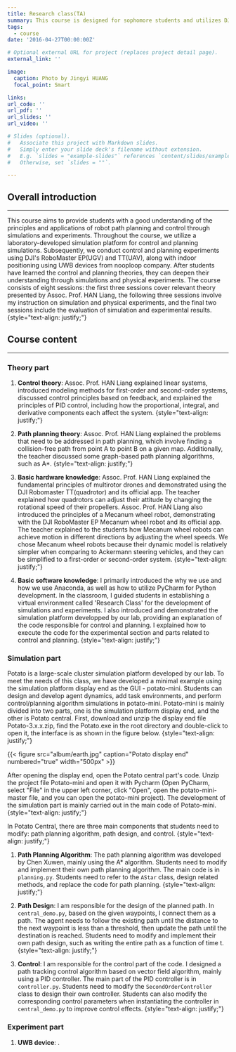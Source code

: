 ```yaml
---
title: Research class(TA)
summary: This course is designed for sophomore students and utilizes DJI Education platform and a simulation platform developed by our lab, enabling students to complete unmanned aerial vehicle (UAV) and unmanned ground vehicle (UGV) planning and control experiments.
tags:
  - course
date: '2016-04-27T00:00:00Z'

# Optional external URL for project (replaces project detail page).
external_link: ''

image:
  caption: Photo by Jingyi HUANG
  focal_point: Smart

links:
url_code: ''
url_pdf: ''
url_slides: ''
url_video: ''

# Slides (optional).
#   Associate this project with Markdown slides.
#   Simply enter your slide deck's filename without extension.
#   E.g. `slides = "example-slides"` references `content/slides/example-slides.md`.
#   Otherwise, set `slides = ""`.

---
```


## Overall introduction

---
This course aims to provide students with a good understanding of the principles and applications of robot path planning and control through simulations and experiments. Throughout the course, we utilize a laboratory-developed simulation platform for control and planning simulations. Subsequently, we conduct control and planning experiments using DJI's RoboMaster EP(UGV) and TT(UAV), along with indoor positioning using UWB devices from nooploop company. After students have learned the control and planning theories, they can deepen their understanding through simulations and physical experiments. The course consists of eight sessions: the first three sessions cover relevant theory presented by Assoc. Prof. HAN Liang, the following three sessions involve my instruction on simulation and physical experiments, and the final two sessions include the evaluation of simulation and experimental results.
{style="text-align: justify;"}

## Course content

---

### Theory part

1. **Control theory**: Assoc. Prof. HAN Liang explained linear systems, introduced modeling methods for first-order and second-order systems, discussed control principles based on feedback, and explained the principles of PID control, including how the proportional, integral, and derivative components each affect the system.
{style="text-align: justify;"}

2. **Path planning theory**: Assoc. Prof. HAN Liang explained the problems that need to be addressed in   path planning, which involve finding a collision-free path from point A to point B on a given map. Additionally, the teacher discussed some graph-based path planning algorithms, such as A*.
{style="text-align: justify;"}

3. **Basic hardware knowledge**: Assoc. Prof. HAN Liang explained the fundamental principles of multirotor drones and demonstrated using the DJI Robomaster TT(quadrotor) and its official app. The teacher explained how quadrotors can adjust their attitude by changing the rotational speed of their propellers. Assoc. Prof. HAN Liang also introduced the principles of a Mecanum wheel robot, demonstrating with the DJI RoboMaster EP Mecanum wheel robot and its official app. The teacher explained to the students how Mecanum wheel robots can achieve motion in different directions by adjusting the wheel speeds. We chose Mecanum wheel robots because their dynamic model is relatively simpler when comparing to Ackermann steering vehicles, and they can be simplified to a first-order or second-order system.
{style="text-align: justify;"}

4. **Basic software knowledge**: I primarily introduced the why we use and how we use Anaconda, as well as how to utilize PyCharm for Python development. In the classroom, I guided students in establishing a virtual environment called 'Research Class' for the development of simulations and experiments. I also introduced and demonstrated the simulation platform developped by our lab, providing an explanation of the code responsible for control and planning. I explained how to execute the code for the experimental section and parts related to control and planning.
{style="text-align: justify;"}

### Simulation part

Potato is a large-scale cluster simulation platform developed by our lab. To meet the needs of this class, we have developed a minimal example using the simulation platform display end as the GUI - potato-mini. Students can design and develop agent dynamics, add task environments, and perform control/planning algorithm simulations in potato-mini. Potato-mini is mainly divided into two parts, one is the simulation platform display end, and the other is Potato central. First, download and unzip the display end file Potato-3.x.x.zip, find the Potato.exe in the root directory and double-click to open it, the interface is as shown in the figure below.
{style="text-align: justify;"}

{{< figure src="album/earth.jpg" caption="Potato display end" numbered="true" width="500px" >}}

After opening the display end, open the Potato central part's code. Unzip the project file Potato-mini and open it with Pycharm (Open PyCharm, select "File" in the upper left corner, click "Open", open the potato-mini-master file, and you can open the potato-mini project). The development of the simulation part is mainly carried out in the main code of Potato-mini.
{style="text-align: justify;"}

In Potato Central, there are three main components that students need to modify: path planning algorithm, path design, and control.
{style="text-align: justify;"}

1. **Path Planning Algorithm**: The path planning algorithm was developed by Chen Xuwen, mainly using the A* algorithm. Students need to modify and implement their own path planning algorithm. The main code is in `planning.py`. Students need to refer to the `AStar` class, design related methods, and replace the code for path planning.
{style="text-align: justify;"}

2. **Path Design**: I am responsible for the design of the planned path. In `central_demo.py`, based on the given waypoints, I connect them as a path. The agent needs to follow the existing path until the distance to the next waypoint is less than a threshold, then update the path until the destination is reached. Students need to modify and implement their own path design, such as writing the entire path as a function of time t.
{style="text-align: justify;"}

3. **Control**: I am responsible for the control part of the code. I designed a path tracking control algorithm based on vector field algorithm, mainly using a PID controller. The main part of the PID controller is in `controller.py`. Students need to modify the `SecondOrderController` class to design their own controller. Students can also modify the corresponding control parameters when instantiating the controller in `central_demo.py` to improve control effects.
{style="text-align: justify;"}

### Experiment part

1. **UWB device**: .
